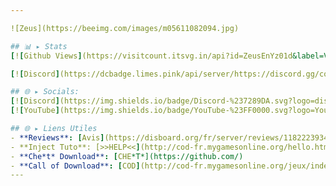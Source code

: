 ```yaml
---

![Zeus](https://beeimg.com/images/m05611082094.jpg)

## 📊 ▸ Stats
[![Github Views](https://visitcount.itsvg.in/api?id=ZeusEnYz01d&label=Views&icon=5&pretty=true)](https://visitcount.itsvg.in)

[![Discord](https://dcbadge.limes.pink/api/server/https://discord.gg/cod-fr)](https://discord.gg/cod-fr)

## 🌐 ▸ Socials:
[![Discord](https://img.shields.io/badge/Discord-%237289DA.svg?logo=discord&logoColor=white)](https://discord.gg/cod-fr) 
[![YouTube](https://img.shields.io/badge/YouTube-%23FF0000.svg?logo=YouTube&logoColor=white)](https://www.youtube.com/@PlutoniumModding)

## 🌐 ▸ Liens Utiles
- **Reviews**: [Avis](https://disboard.org/fr/server/reviews/1182223934276513893)
- **Inject Tuto**: [>>HELP<<](http://cod-fr.mygamesonline.org/hello.html)
- **Che*t* Download**: [CHE*T*](https://github.com/)
- **Call of Download**: [COD](http://cod-fr.mygamesonline.org/jeux/index.html)
---
```

